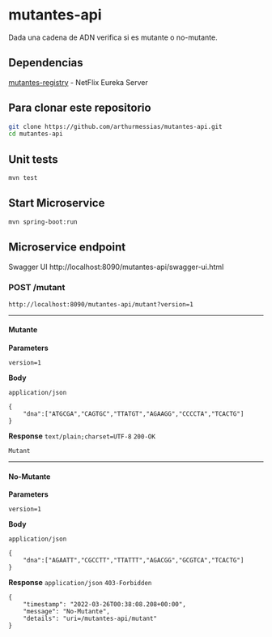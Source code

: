 # mutantes-api

Dada una cadena de ADN verifica si es mutante o no-mutante.

## Dependencias
[mutantes-registry](https://github.com/arthurmessias/mutantes-registry) - NetFlix Eureka Server

## Para clonar este repositorio
```bash
git clone https://github.com/arthurmessias/mutantes-api.git
cd mutantes-api
```

## Unit tests
```bash
mvn test
```
## Start Microservice
```bash
mvn spring-boot:run
```

## Microservice endpoint
Swagger UI http://localhost:8090/mutantes-api/swagger-ui.html

### POST /mutant
```
http://localhost:8090/mutantes-api/mutant?version=1
```
___
#### Mutante
**Parameters**

`version=1`

**Body**

`application/json`
```
{
    "dna":["ATGCGA","CAGTGC","TTATGT","AGAAGG","CCCCTA","TCACTG"]
}
```

**Response**
`text/plain;charset=UTF-8` `200-OK`
```
Mutant
```
___

#### No-Mutante
**Parameters**

`version=1`

**Body**

`application/json`
```
{
    "dna":["AGAATT","CGCCTT","TTATTT","AGACGG","GCGTCA","TCACTG"]
}
```

**Response**
`application/json` `403-Forbidden`
```
{
    "timestamp": "2022-03-26T00:38:08.208+00:00",
    "message": "No-Mutante",
    "details": "uri=/mutantes-api/mutant"
}
```

